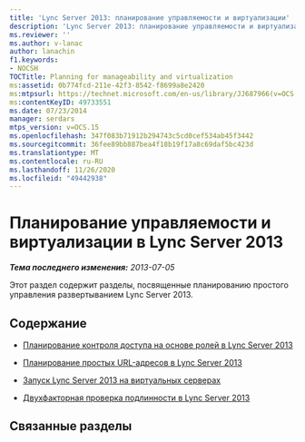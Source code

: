 ```yaml
---
title: 'Lync Server 2013: планирование управляемости и виртуализации'
description: 'Lync Server 2013: планирование управляемости и виртуализации.'
ms.reviewer: ''
ms.author: v-lanac
author: lanachin
f1.keywords:
- NOCSH
TOCTitle: Planning for manageability and virtualization
ms:assetid: 0b774fcd-211e-42f3-8542-f8699a8e2420
ms:mtpsurl: https://technet.microsoft.com/en-us/library/JJ687966(v=OCS.15)
ms:contentKeyID: 49733551
ms.date: 07/23/2014
manager: serdars
mtps_version: v=OCS.15
ms.openlocfilehash: 347f083b71912b294743c5cd0cef534ab45f3442
ms.sourcegitcommit: 36fee89bb887bea4f18b19f17a8c69daf5bc423d
ms.translationtype: MT
ms.contentlocale: ru-RU
ms.lasthandoff: 11/26/2020
ms.locfileid: "49442938"
---
```

# <a name="planning-for-manageability-and-virtualization-in-lync-server-2013"></a>Планирование управляемости и виртуализации в Lync Server 2013

<div data-xmlns="http://www.w3.org/1999/xhtml">

<div class="topic" data-xmlns="http://www.w3.org/1999/xhtml" data-msxsl="urn:schemas-microsoft-com:xslt" data-cs="https://msdn.microsoft.com/">

<div data-asp="https://msdn2.microsoft.com/asp">



</div>

<div id="mainSection">

<div id="mainBody">

<span> </span>

_**Тема последнего изменения:** 2013-07-05_

Этот раздел содержит разделы, посвященные планированию простого управления развертыванием Lync Server 2013.

<div>

## <a name="in-this-section"></a>Содержание

  - [Планирование контроля доступа на основе ролей в Lync Server 2013](lync-server-2013-planning-for-role-based-access-control.md)

  - [Планирование простых URL-адресов в Lync Server 2013](lync-server-2013-planning-for-simple-urls.md)

  - [Запуск Lync Server 2013 на виртуальных серверах](lync-server-2013-running-lync-server-on-virtual-servers.md)

  - [Двухфакторная проверка подлинности в Lync Server 2013](lync-server-2013-planning-for-and-deploying-two-factor-authentication.md)

</div>

<div>

## <a name="related-sections"></a>Связанные разделы

</div>

</div>

<span> </span>

</div>

</div>

</div>

